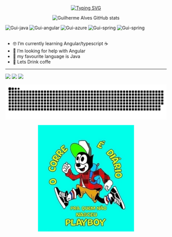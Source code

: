 <div align="center">

[![Typing SVG](http://readme-typing-svg.herokuapp.com?font=Poppins&pause=1000&color=FFFAFA&background=4169E1E0&center=true&vCenter=true&width=480&lines=welcome+stranger+%F0%9F%A7%99;enjoy+your+journey+%F0%9F%9B%B8)](https://git.io/typing-svg)


![Guilherme Alves GitHub stats](https://github-readme-stats.vercel.app/api?username=GuiAlvesdev&show_icons=true&theme=transparent)


  </div>
 
 <div>
<img alt="Gui-java" height="60" width="60"src="https://cdn.jsdelivr.net/gh/devicons/devicon/icons/java/java-original-wordmark.svg" />
<img  alt="Gui-angular" height="60" width="60" src="https://cdn.jsdelivr.net/gh/devicons/devicon/icons/angularjs/angularjs-original.svg" />
<img  alt="Gui-azure"  height="60" width="60" src="https://cdn.jsdelivr.net/gh/devicons/devicon/icons/azure/azure-original.svg" />
<img alt="Gui-spring"  height="60" width="60" src="https://cdn.jsdelivr.net/gh/devicons/devicon/icons/spring/spring-original.svg" />
<img alt="Gui-spring"  height="60" width="60" src="https://cdn.jsdelivr.net/gh/devicons/devicon/icons/linux/linux-original.svg" />
</div><br>
 


 - 🤓 I’m currently learning Angular/typescript ☕
 - 🤔 I’m looking for help with Angular 
 - 💬 my favourite language is Java 
 - 🍻 Lets Drink coffe


<hr>

<a href="https://www.linkedin.com/in/guilherme-alves-163783156" target="_blank"><img src="https://img.shields.io/badge/LinkedIn-0077B5?style=for-the-badge&logo=linkedin&logoColor=white" target="_blank"></a>
<a href="https://instagram.com/eoguibs" target="_blank"><img src="https://img.shields.io/badge/-Instagram-%23E4405F?style=for-the-badge&logo=instagram&logoColor=white" target="_blank"></a>
<a href="https://guilhermealvesdev.com.br/"  target="_blank"><img src="https://img.shields.io/badge/website-000000?style=for-the-badge&logo=About.me&logoColor=white"/>

![Snake animation](https://github.com/GuiAlvesdev/GuiAlvesdev/blob/output/github-contribution-grid-snake.svg)
</div>

<div align="center">
<img class="profile" src="https://github.com/GuiAlvesdev/GuiAlvesdev/blob/main/perfil.jpeg" heigth="300px" width="300px"  />
</div>

